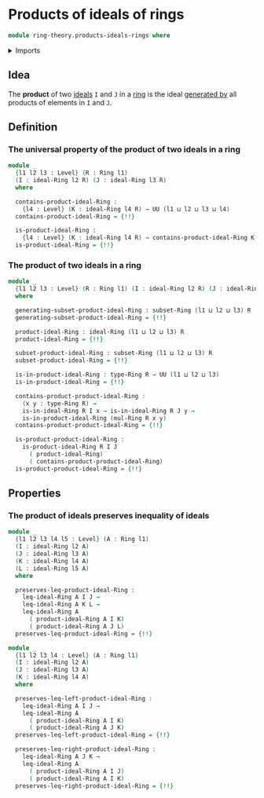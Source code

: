 # Products of ideals of rings

```agda
module ring-theory.products-ideals-rings where
```

<details><summary>Imports</summary>

```agda
open import foundation.dependent-pair-types
open import foundation.identity-types
open import foundation.propositional-truncations
open import foundation.universe-levels

open import ring-theory.ideals-generated-by-subsets-rings
open import ring-theory.ideals-rings
open import ring-theory.poset-of-ideals-rings
open import ring-theory.products-subsets-rings
open import ring-theory.rings
open import ring-theory.subsets-rings
```

</details>

## Idea

The **product** of two [ideals](ring-theory.ideals-rings.md) `I` and `J` in a
[ring](ring-theory.rings.md) is the ideal
[generated by](ring-theory.ideals-generated-by-subsets-rings.md) all products of
elements in `I` and `J`.

## Definition

### The universal property of the product of two ideals in a ring

```agda
module _
  {l1 l2 l3 : Level} (R : Ring l1)
  (I : ideal-Ring l2 R) (J : ideal-Ring l3 R)
  where

  contains-product-ideal-Ring :
    {l4 : Level} (K : ideal-Ring l4 R) → UU (l1 ⊔ l2 ⊔ l3 ⊔ l4)
  contains-product-ideal-Ring = {!!}

  is-product-ideal-Ring :
    {l4 : Level} (K : ideal-Ring l4 R) → contains-product-ideal-Ring K → UUω
  is-product-ideal-Ring = {!!}
```

### The product of two ideals in a ring

```agda
module _
  {l1 l2 l3 : Level} (R : Ring l1) (I : ideal-Ring l2 R) (J : ideal-Ring l3 R)
  where

  generating-subset-product-ideal-Ring : subset-Ring (l1 ⊔ l2 ⊔ l3) R
  generating-subset-product-ideal-Ring = {!!}

  product-ideal-Ring : ideal-Ring (l1 ⊔ l2 ⊔ l3) R
  product-ideal-Ring = {!!}

  subset-product-ideal-Ring : subset-Ring (l1 ⊔ l2 ⊔ l3) R
  subset-product-ideal-Ring = {!!}

  is-in-product-ideal-Ring : type-Ring R → UU (l1 ⊔ l2 ⊔ l3)
  is-in-product-ideal-Ring = {!!}

  contains-product-product-ideal-Ring :
    (x y : type-Ring R) →
    is-in-ideal-Ring R I x → is-in-ideal-Ring R J y →
    is-in-product-ideal-Ring (mul-Ring R x y)
  contains-product-product-ideal-Ring = {!!}

  is-product-product-ideal-Ring :
    is-product-ideal-Ring R I J
      ( product-ideal-Ring)
      ( contains-product-product-ideal-Ring)
  is-product-product-ideal-Ring = {!!}
```

## Properties

### The product of ideals preserves inequality of ideals

```agda
module _
  {l1 l2 l3 l4 l5 : Level} (A : Ring l1)
  (I : ideal-Ring l2 A)
  (J : ideal-Ring l3 A)
  (K : ideal-Ring l4 A)
  (L : ideal-Ring l5 A)
  where

  preserves-leq-product-ideal-Ring :
    leq-ideal-Ring A I J →
    leq-ideal-Ring A K L →
    leq-ideal-Ring A
      ( product-ideal-Ring A I K)
      ( product-ideal-Ring A J L)
  preserves-leq-product-ideal-Ring = {!!}

module _
  {l1 l2 l3 l4 : Level} (A : Ring l1)
  (I : ideal-Ring l2 A)
  (J : ideal-Ring l3 A)
  (K : ideal-Ring l4 A)
  where

  preserves-leq-left-product-ideal-Ring :
    leq-ideal-Ring A I J →
    leq-ideal-Ring A
      ( product-ideal-Ring A I K)
      ( product-ideal-Ring A J K)
  preserves-leq-left-product-ideal-Ring = {!!}

  preserves-leq-right-product-ideal-Ring :
    leq-ideal-Ring A J K →
    leq-ideal-Ring A
      ( product-ideal-Ring A I J)
      ( product-ideal-Ring A I K)
  preserves-leq-right-product-ideal-Ring = {!!}
```
